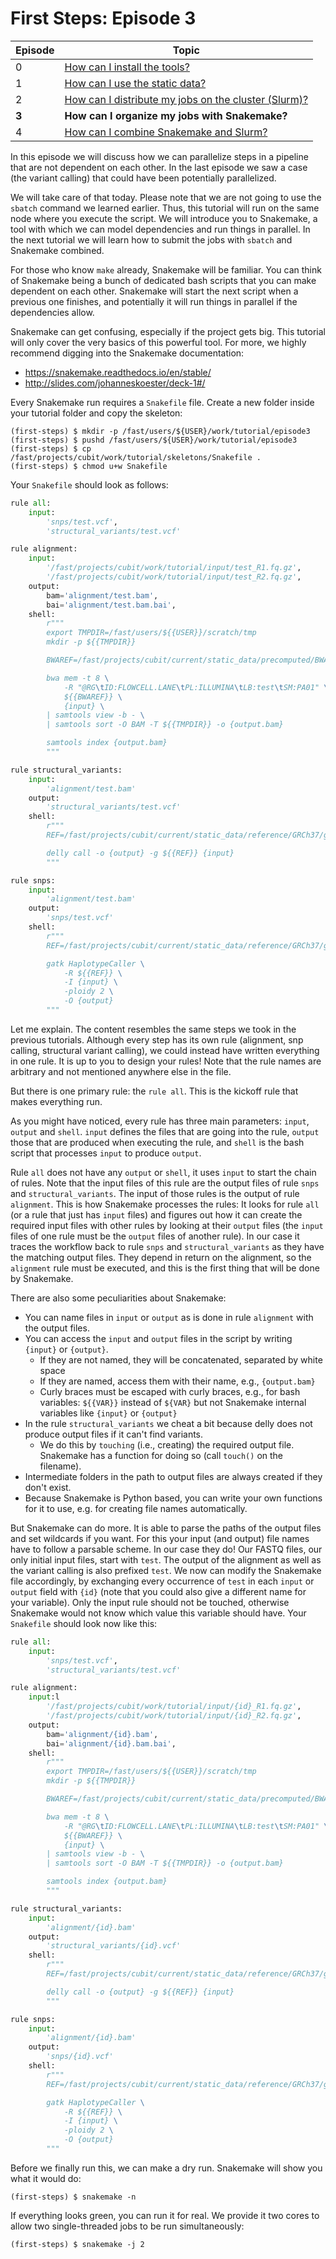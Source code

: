 # First Steps: Episode 3

|Episode|Topic|
|---|---|
| 0 | [How can I install the tools?](episode-0.md) |
| 1 | [How can I use the static data?](episode-1.md) |
| 2 | [How can I distribute my jobs on the cluster (Slurm)?](episode-2.md) |
| **3** | **How can I organize my jobs with Snakemake?** |
| 4 | [How can I combine Snakemake and Slurm?](episode-4.md) |

In this episode we will discuss how we can parallelize steps in a pipeline that are not dependent on each other.
In the last episode we saw a case (the variant calling) that could have been potentially parallelized.

We will take care of that today. Please note that we are not going to use the `sbatch` command we learned
earlier. Thus, this tutorial will run on the same node where you execute the script. We will introduce you to
Snakemake, a tool with which we can model dependencies and run things in parallel. In the next
tutorial we will learn how to submit the jobs with `sbatch` and Snakemake combined.

For those who know `make` already, Snakemake will be familiar. You can think of Snakemake being a bunch
of dedicated bash scripts that you can make dependent on each other. Snakemake will start the next
script when a previous one finishes, and potentially it will run things in parallel if the dependencies allow.

Snakemake can get confusing, especially if the project gets big. This tutorial will only cover the very
basics of this powerful tool. For more, we highly recommend digging into the Snakemake documentation:

* https://snakemake.readthedocs.io/en/stable/
* http://slides.com/johanneskoester/deck-1#/

Every Snakemake run requires a `Snakefile` file. Create a new folder inside your tutorial folder and
copy the skeleton:

```terminal
(first-steps) $ mkdir -p /fast/users/${USER}/work/tutorial/episode3
(first-steps) $ pushd /fast/users/${USER}/work/tutorial/episode3
(first-steps) $ cp /fast/projects/cubit/work/tutorial/skeletons/Snakefile .
(first-steps) $ chmod u+w Snakefile
```

Your `Snakefile` should look as follows:

```python
rule all:
    input:
        'snps/test.vcf',
        'structural_variants/test.vcf'

rule alignment:
    input:
        '/fast/projects/cubit/work/tutorial/input/test_R1.fq.gz',
        '/fast/projects/cubit/work/tutorial/input/test_R2.fq.gz',
    output:
        bam='alignment/test.bam',
        bai='alignment/test.bam.bai',
    shell:
        r"""
        export TMPDIR=/fast/users/${{USER}}/scratch/tmp
        mkdir -p ${{TMPDIR}}

        BWAREF=/fast/projects/cubit/current/static_data/precomputed/BWA/0.7.15/GRCh37/g1k_phase1/human_g1k_v37.fasta

        bwa mem -t 8 \
            -R "@RG\tID:FLOWCELL.LANE\tPL:ILLUMINA\tLB:test\tSM:PA01" \
            ${{BWAREF}} \
            {input} \
        | samtools view -b - \
        | samtools sort -O BAM -T ${{TMPDIR}} -o {output.bam}

        samtools index {output.bam}
        """

rule structural_variants:
    input:
        'alignment/test.bam'
    output:
        'structural_variants/test.vcf'
    shell:
        r"""
        REF=/fast/projects/cubit/current/static_data/reference/GRCh37/g1k_phase1/human_g1k_v37.fasta

        delly call -o {output} -g ${{REF}} {input}
        """

rule snps:
    input:
        'alignment/test.bam'
    output:
        'snps/test.vcf'
    shell:
        r"""
        REF=/fast/projects/cubit/current/static_data/reference/GRCh37/g1k_phase1/human_g1k_v37.fasta

        gatk HaplotypeCaller \
            -R ${{REF}} \
            -I {input} \
            -ploidy 2 \
            -O {output}
        """
```

Let me explain. The content resembles the same steps we took in the previous tutorials.
Although every step has its own rule (alignment, snp calling, structural variant calling), we could
instead have written everything in one rule. It is up to you to design your rules! Note that
the rule names are arbitrary and not mentioned anywhere else in the file.

But there is one primary rule: the `rule all`. This is the kickoff rule that makes everything run.

As you might have noticed, every rule has three main parameters: `input`, `output` and `shell`.
`input` defines the files that are going into the rule, `output` those that are produced
when executing the rule, and `shell` is the bash script that processes `input` to produce
`output`.

Rule `all` does not have any `output` or `shell`, it uses `input` to start the chain of rules.
Note that the input files of this rule are the output files of rule `snps` and
`structural_variants`. The input of those rules is the output of rule `alignment`. This
is how Snakemake processes the rules: It looks for rule `all` (or a rule that just has `input`
files) and figures out how it can create the required input files with other rules by looking at their
`output` files (the `input` files of one rule must be the `output` files of another rule).
In our case it traces the workflow back to rule `snps` and `structural_variants` as they
have the matching output files. They depend in return on the alignment,
so the `alignment` rule must be executed, and this is the first thing that will be done by Snakemake.

There are also some peculiarities about Snakemake:

* You can name files in `input` or `output` as is done in rule `alignment` with the output files.
* You can access the `input` and `output` files in the script by writing `{input}` or `{output}`.
    - If they are not named, they will be concatenated, separated by white space
    - If they are named, access them with their name, e.g., `{output.bam}`
    - Curly braces must be escaped with curly braces, e.g., for bash variables: `${{VAR}}` instead of `${VAR}` but not Snakemake internal variables like `{input}` or `{output}`
* In the rule `structural_variants` we cheat a bit because delly does not produce output files if it can't find variants.
    - We do this by `touching` (i.e., creating) the required output file. Snakemake has a function for doing so (call `touch()` on the filename).
* Intermediate folders in the path to output files are always created if they don't exist.
* Because Snakemake is Python based, you can write your own functions for it to use, e.g. for creating file names automatically.

But Snakemake can do more. It is able to parse the paths of the output files and set wildcards if you want.
For this your input (and output) file names have to follow a parsable scheme. In our case they do!
Our FASTQ files, our only initial input files, start with `test`. The output of the alignment as well
as the variant calling is also prefixed `test`. We now can modify the Snakemake file accordingly, by exchanging every
occurrence of `test` in each `input` or `output` field with `{id}` (note that you could also give a different
name for your variable). Only the input rule should not be touched, otherwise Snakemake would not know
which value this variable should have. Your `Snakefile` should look now like this:

```python
rule all:
    input:
        'snps/test.vcf',
        'structural_variants/test.vcf'

rule alignment:
    input:l
        '/fast/projects/cubit/work/tutorial/input/{id}_R1.fq.gz',
        '/fast/projects/cubit/work/tutorial/input/{id}_R2.fq.gz',
    output:
        bam='alignment/{id}.bam',
        bai='alignment/{id}.bam.bai',
    shell:
        r"""
        export TMPDIR=/fast/users/${{USER}}/scratch/tmp
        mkdir -p ${{TMPDIR}}

        BWAREF=/fast/projects/cubit/current/static_data/precomputed/BWA/0.7.15/GRCh37/g1k_phase1/human_g1k_v37.fasta

        bwa mem -t 8 \
            -R "@RG\tID:FLOWCELL.LANE\tPL:ILLUMINA\tLB:test\tSM:PA01" \
            ${{BWAREF}} \
            {input} \
        | samtools view -b - \
        | samtools sort -O BAM -T ${{TMPDIR}} -o {output.bam}

        samtools index {output.bam}
        """

rule structural_variants:
    input:
        'alignment/{id}.bam'
    output:
        'structural_variants/{id}.vcf'
    shell:
        r"""
        REF=/fast/projects/cubit/current/static_data/reference/GRCh37/g1k_phase1/human_g1k_v37.fasta

        delly call -o {output} -g ${{REF}} {input}
        """

rule snps:
    input:
        'alignment/{id}.bam'
    output:
        'snps/{id}.vcf'
    shell:
        r"""
        REF=/fast/projects/cubit/current/static_data/reference/GRCh37/g1k_phase1/human_g1k_v37.fasta

        gatk HaplotypeCaller \
            -R ${{REF}} \
            -I {input} \
            -ploidy 2 \
            -O {output}
        """
```

Before we finally run this, we can make a dry run. Snakemake will show you what it would do:

```terminal
(first-steps) $ snakemake -n
```

If everything looks green, you can run it for real. We provide it two cores
to allow two single-threaded jobs to be run simultaneously:

```terminal
(first-steps) $ snakemake -j 2
```
